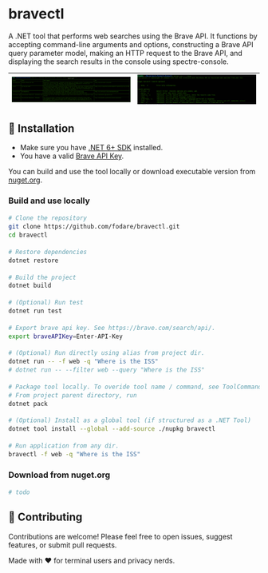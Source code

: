 # bravectl

A .NET tool that performs web searches using the Brave API. It functions by accepting command-line arguments and options, constructing a Brave API query parameter model, making an HTTP request to the Brave API, and displaying the search results in the console using spectre-console.

| ![demo.png](demo.png) | ![help message](helpMessage.png)|
| ------- | --- |

## 🚀 Installation

- Make sure you have [.NET 6+ SDK](https://dotnet.microsoft.com/download) installed.
- You have a valid [Brave API Key](https://brave.com/search/api/).

You can build and use the tool locally or download executable version from [nuget.org](https://www.nuget.org/).

### Build and use locally

  ```bash
  # Clone the repository
  git clone https://github.com/fodare/bravectl.git
  cd bravectl

  # Restore dependencies
  dotnet restore
  
  # Build the project
  dotnet build
  
  # (Optional) Run test
  dotnet run test

  # Export brave api key. See https://brave.com/search/api/.
  export braveAPIKey=Enter-API-Key

  # (Optional) Run directly using alias from project dir.
  dotnet run -- -f web -q "Where is the ISS"
  # dotnet run -- --filter web --query "Where is the ISS"

  # Package tool locally. To overide tool name / command, see ToolCommandName in ...csproj file.
  # From project parent directory, run
  dotnet pack
  
  # (Optional) Install as a global tool (if structured as a .NET Tool)
  dotnet tool install --global --add-source ./nupkg bravectl

  # Run application from any dir.
  bravectl -f web -q "Where is the ISS"
  ```

### Download from nuget.org

```bash
# todo
```

## 🙌 Contributing

Contributions are welcome! Please feel free to open issues, suggest features, or submit pull requests.

Made with ❤️ for terminal users and privacy nerds.
